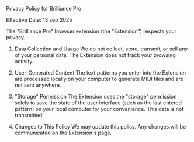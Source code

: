 Privacy Policy for Brilliance Pro

Effective Date: 13 sep 2025

The "Brilliance Pro" browser extension (the "Extension") respects your privacy.

1.  Data Collection and Usage
    We do not collect, store, transmit, or sell any of your personal data. The Extension does not track your browsing activity.

2.  User-Generated Content
    The text patterns you enter into the Extension are processed locally on your computer to generate MIDI files and are not sent anywhere.

3.  "Storage" Permission
    The Extension uses the "storage" permission solely to save the state of the user interface (such as the last entered pattern) on your local computer for your convenience. This data is not transmitted.

4.  Changes to This Policy
    We may update this policy. Any changes will be communicated on the Extension's page.

